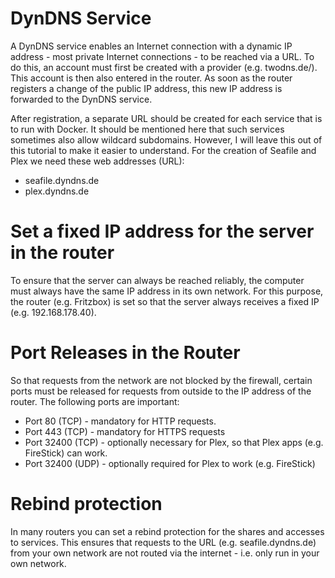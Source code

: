 # DynDNS Service
A DynDNS service enables an Internet connection with a dynamic IP address - most private Internet connections - to be reached via a URL. To do this, an account must first be created with a provider (e.g. twodns.de/). This account is then also entered in the router. As soon as the router registers a change of the public IP address, this new IP address is forwarded to the DynDNS service.

After registration, a separate URL should be created for each service that is to run with Docker. It should be mentioned here that such services sometimes also allow wildcard subdomains. However, I will leave this out of this tutorial to make it easier to understand. For the creation of Seafile and Plex we need these web addresses (URL):

  - seafile.dyndns.de
  - plex.dyndns.de
# Set a fixed IP address for the server in the router

To ensure that the server can always be reached reliably, the computer must always have the same IP address in its own network. For this purpose, the router (e.g. Fritzbox) is set so that the server always receives a fixed IP (e.g. 192.168.178.40).

# Port Releases in the Router

So that requests from the network are not blocked by the firewall, certain ports must be released for requests from outside to the IP address of the router. The following ports are important:

- Port 80 (TCP) - mandatory for HTTP requests.
- Port 443 (TCP) - mandatory for HTTPS requests
- Port 32400 (TCP) - optionally necessary for Plex, so that Plex apps (e.g. FireStick) can work.
- Port 32400 (UDP) - optionally required for Plex to work (e.g. FireStick)

# Rebind protection

In many routers you can set a rebind protection for the shares and accesses to services. This ensures that requests to the URL (e.g. seafile.dyndns.de) from your own network are not routed via the internet - i.e. only run in your own network.
